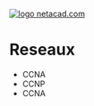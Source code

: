 [![logo netacad.com](https://www.netacad.com/sites/all/themes/custom/prelogin/assets/img/cisco_netacad_logo.png)](https://www.netacad.com/sites/all/themes/custom/prelogin/assets/img/cisco_netacad_logo.png)
# Reseaux
 * CCNA
 * CCNP
 * CCNA
